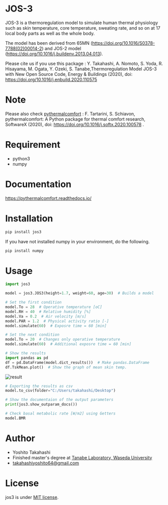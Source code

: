 # JOS-3

JOS-3 is a thermoregulation model to simulate human thermal physiology such as skin temperature, core temperature, sweating rate, and so on at 17 local body parts as well as the whole body.

The model has been derived from 65MN (https://doi.org/10.1016/S0378-7788(02)00014-2) and JOS-2 model (https://doi.org/10.1016/j.buildenv.2013.04.013).

Please cite us if you use this package : Y. Takahashi, A. Nomoto, S. Yoda, R. Hisayama, M. Ogata, Y. Ozeki, S. Tanabe,Thermoregulation Model JOS-3 with New Open Source Code, Energy & Buildings (2020), doi: https://doi.org/10.1016/j.enbuild.2020.110575

# Note

Please also check [pythermalcomfort](https://github.com/CenterForTheBuiltEnvironment/pythermalcomfort) : F. Tartarini, S. Schiavon, pythermalcomfort: A Python package for thermal comfort research, SoftwareX (2020), doi: https://doi.org/10.1016/j.softx.2020.100578 .


# Requirement

* python3
* numpy

# Documentation
https://pythermalcomfort.readthedocs.io/

# Installation

```bash
pip install jos3
```


If you have not installed numpy in your environment, do the following.

```bash
pip install numpy
```

# Usage

```python
import jos3

model = jos3.JOS3(height=1.7, weight=60, age=30)  # Builds a model

# Set the first condition
model.To = 28  # Operative temperature [oC]
model.RH = 40  # Relative humidity [%]
model.Va = 0.2  # Air velocity [m/s]
model.PAR = 1.2  # Physical activity ratio [-]
model.simulate(60)  # Exposre time = 60 [min]

# Set the next condition
model.To = 20  # Changes only operative temperature
model.simulate(60)  # Additional exposre time = 60 [min]

# Show the results
import pandas as pd
df = pd.DataFrame(model.dict_results())  # Make pandas.DataFrame
df.TskMean.plot()  # Show the graph of mean skin temp.
```
![result](https://raw.githubusercontent.com/TanabeLab/JOS-3/master/example/ex_result.png)

```python
# Exporting the results as csv
model.to_csv(folder="C:/Users/takahashi/Desktop")

# Show the documentaion of the output parameters
print(jos3.show_outparam_docs())

# Check basal metabolic rate [W/m2] using Getters
model.BMR
```


# Author

* Yoshito Takahashi
* Finished master's degree at [Tanabe Laboratory, Waseda University](https://www.tanabe.arch.waseda.ac.jp/en/)
* takahashiyoshito64@gmail.com

# License

jos3 is under [MIT license](https://en.wikipedia.org/wiki/MIT_License).
